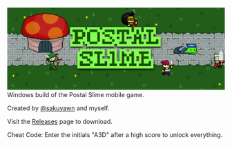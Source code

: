 ![banner](postal_slime.png)
Windows build of the Postal Slime mobile game.

Created by [@sakuyawn](https://twitter.com/sakuyawn) and myself.

Visit the [Releases](https://github.com/kennedy0/PostalSlime/releases/latest) page to download.

Cheat Code: Enter the initials "A3D" after a high score to unlock everything.
